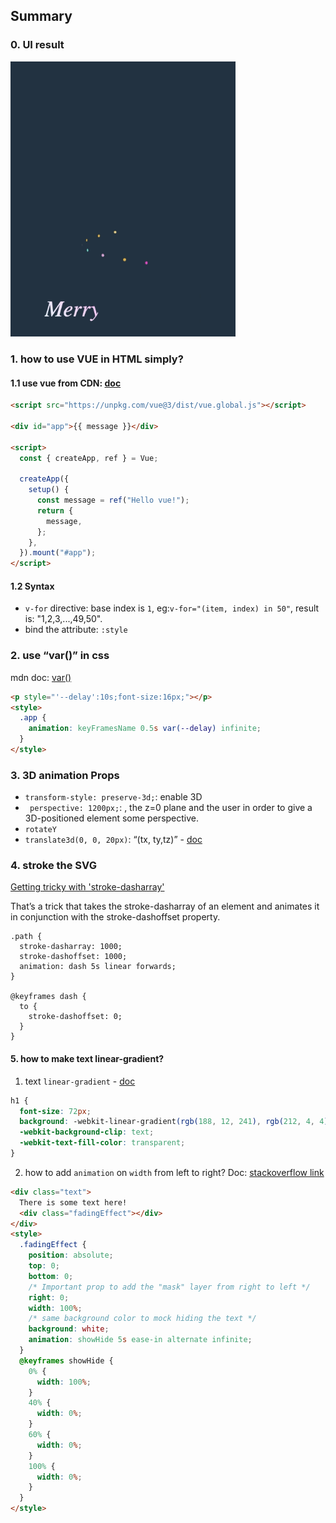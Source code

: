 ## Summary

### 0. UI result

<img src="./result.gif" width="360">

### 1. how to use VUE in HTML simply?

#### 1.1 use vue from CDN: [doc](https://vuejs.org/guide/quick-start#using-vue-from-cdn)

```html
<script src="https://unpkg.com/vue@3/dist/vue.global.js"></script>

<div id="app">{{ message }}</div>

<script>
  const { createApp, ref } = Vue;

  createApp({
    setup() {
      const message = ref("Hello vue!");
      return {
        message,
      };
    },
  }).mount("#app");
</script>
```

#### 1.2 Syntax

- `v-for` directive: base index is `1`, eg:`v-for="(item, index) in 50"`, result is: "1,2,3,...,49,50".
- bind the attribute: `:style`

### 2. use “var()” in css

mdn doc: [var()](https://developer.mozilla.org/en-US/docs/Web/CSS/var)

```html
<p style="'--delay':10s;font-size:16px;"></p>
<style>
  .app {
    animation: keyFramesName 0.5s var(--delay) infinite;
  }
</style>
```

### 3. 3D animation Props

- `transform-style: preserve-3d;`: enable 3D
- ` perspective: 1200px;`: , the z=0 plane and the user in order to give a 3D-positioned element some perspective.
- `rotateY`
- `translate3d(0, 0, 20px)`: “(tx, ty,tz)” - [doc](https://developer.mozilla.org/en-US/docs/Web/CSS/transform-function/translate3d)

### 4. stroke the SVG

[Getting tricky with 'stroke-dasharray'](https://css-tricks.com/almanac/properties/s/stroke-dasharray/#aa-getting-tricky-with-stroke-dasharray)

That’s a trick that takes the stroke-dasharray of an element and animates it in conjunction with the stroke-dashoffset property.

```
.path {
  stroke-dasharray: 1000;
  stroke-dashoffset: 1000;
  animation: dash 5s linear forwards;
}

@keyframes dash {
  to {
    stroke-dashoffset: 0;
  }
}
```

#### 5. how to make text linear-gradient?

1. text `linear-gradient` - [doc](https://www.scaler.com/topics/text-gradient-css/)

```css
h1 {
  font-size: 72px;
  background: -webkit-linear-gradient(rgb(188, 12, 241), rgb(212, 4, 4));
  -webkit-background-clip: text;
  -webkit-text-fill-color: transparent;
}
```

2. how to add `animation` on `width` from left to right?
   Doc: [stackoverflow link](https://stackoverflow.com/questions/12686738/css-fade-left-to-right)

```html
<div class="text">
  There is some text here!
  <div class="fadingEffect"></div>
</div>
<style>
  .fadingEffect {
    position: absolute;
    top: 0;
    bottom: 0;
    /* Important prop to add the "mask" layer from right to left */
    right: 0;
    width: 100%;
    /* same background color to mock hiding the text */
    background: white;
    animation: showHide 5s ease-in alternate infinite;
  }
  @keyframes showHide {
    0% {
      width: 100%;
    }
    40% {
      width: 0%;
    }
    60% {
      width: 0%;
    }
    100% {
      width: 0%;
    }
  }
</style>
```
